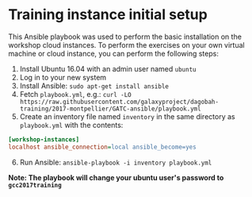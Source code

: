 Training instance initial setup
===============================

This Ansible playbook was used to perform the basic installation on the workshop cloud instances. To perform the exercises on your own virtual machine or cloud instance, you can perform the following steps:

1. Install Ubuntu 16.04 with an admin user named `ubuntu`
2. Log in to your new system
3. Install Ansible: `sudo apt-get install ansible`
4. Fetch `playbook.yml`, e.g.: `curl -LO https://raw.githubusercontent.com/galaxyproject/dagobah-training/2017-montpellier/GATC-ansible/playbook.yml`
5. Create an inventory file named `inventory` in the same directory as `playbook.yml` with the contents:
```ini
[workshop-instances]
localhost ansible_connection=local ansible_become=yes
```
6. Run Ansible: `ansible-playbook -i inventory playbook.yml`

**Note: The playbook will change your ubuntu user's password to `gcc2017training`**
